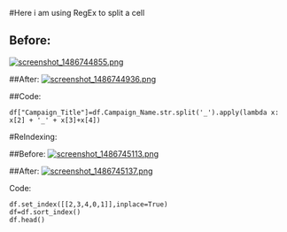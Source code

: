 #Here i am using RegEx to split a cell 


## Before:
[![screenshot_1486744855.png](https://s19.postimg.org/xp3gdq62b/screenshot_1486744855.png)](https://postimg.org/image/6r9jbzlf3/)

##After:
[![screenshot_1486744936.png](https://s19.postimg.org/5dhwgom5v/screenshot_1486744936.png)](https://postimg.org/image/ey1j3kbhr/)

##Code:
```
df["Campaign_Title"]=df.Campaign_Name.str.split('_').apply(lambda x: x[2] + '_' + x[3]+x[4])
```



#ReIndexing:

##Before:
[![screenshot_1486745113.png](https://s19.postimg.org/fou99cdv7/screenshot_1486745113.png)](https://postimg.org/image/ld0k08i7j/)

##After:
[![screenshot_1486745137.png](https://s19.postimg.org/5st69p837/screenshot_1486745137.png)](https://postimg.org/image/n63gok3e7/)

Code:
```
df.set_index([[2,3,4,0,1]],inplace=True)
df=df.sort_index()
df.head()
```


